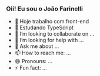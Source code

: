 ### Oii! Eu sou o João Farinelli

- 🔭 Hoje trabalho com front-end
- 🌱 Estudando TypeScript
- 👯 I’m looking to collaborate on ...
- 🤔 I’m looking for help with ...
- 💬 Ask me about ...
- 📫 How to reach me: ...
- 😄 Pronouns: ...
- ⚡ Fun fact: ...
